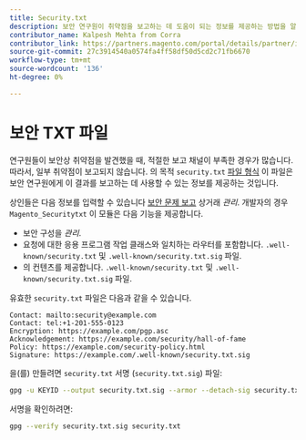```yaml
---
title: Security.txt
description: 보안 연구원이 취약점을 보고하는 데 도움이 되는 정보를 제공하는 방법을 알아봅니다.
contributor_name: Kalpesh Mehta from Corra
contributor_link: https://partners.magento.com/portal/details/partner/id/70/
source-git-commit: 27c3914540a0574fa4ff58df50d5cd2c71fb6670
workflow-type: tm+mt
source-wordcount: '136'
ht-degree: 0%

---
```



# 보안 TXT 파일

연구원들이 보안상 취약점을 발견했을 때, 적절한 보고 채널이 부족한 경우가 많습니다. 따라서, 일부 취약점이 보고되지 않습니다. 의 목적 `security.txt` [파일 형식](https://datatracker.ietf.org/doc/html/draft-foudil-securitytxt-09) 이 파일은 보안 연구원에게 이 결과를 보고하는 데 사용할 수 있는 정보를 제공하는 것입니다.

상인들은 다음 정보를 입력할 수 있습니다 [보안 문제 보고](https://docs.magento.com/user-guide/stores/security-issue-reporting.html) 상거래 _관리_. 개발자의 경우 `Magento_Securitytxt` 이 모듈은 다음 기능을 제공합니다.

- 보안 구성을 _관리_.
- 요청에 대한 응용 프로그램 작업 클래스와 일치하는 라우터를 포함합니다. `.well-known/security.txt` 및 `.well-known/security.txt.sig` 파일.
- 의 컨텐츠를 제공합니다. `.well-known/security.txt` 및 `.well-known/security.txt.sig` 파일.

유효한 `security.txt` 파일은 다음과 같을 수 있습니다.

```text
Contact: mailto:security@example.com
Contact: tel:+1-201-555-0123
Encryption: https://example.com/pgp.asc
Acknowledgement: https://example.com/security/hall-of-fame
Policy: https://example.com/security-policy.html
Signature: https://example.com/.well-known/security.txt.sig
```

을(를) 만들려면 `security.txt` 서명 (`security.txt.sig`) 파일:

```bash
gpg -u KEYID --output security.txt.sig --armor --detach-sig security.txt
```

서명을 확인하려면:

```bash
gpg --verify security.txt.sig security.txt
```
